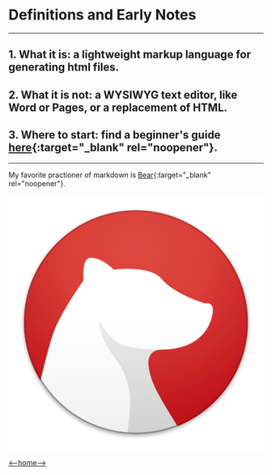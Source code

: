 # Definitions and Early Notes

---

## 1. What it is: a lightweight markup language for generating html files.

## 2. What it is not: a WYSIWYG text editor, like Word or Pages, or a replacement of HTML. 

## 3. Where to start: find a beginner's guide [here](https://guides.github.com/features/mastering-markdown/){:target="_blank" rel="noopener"}.

---
My favorite practioner of markdown is [Bear](https://bear.app){:target="_blank" rel="noopener"}.

![Bear Icon](Images/bear-icon.jpg)

[<--home-->](README.md)

